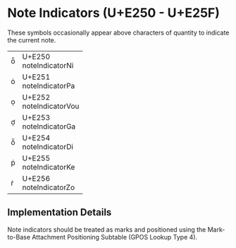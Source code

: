 <link rel="stylesheet" href="tables/tables.css" />

# Note Indicators (U+E250 - U+E25F)

These symbols occasionally appear above characters of quantity to indicate the current note.

<table>
<tr>
    <td>
        <span class="neanes">&#xE250;</span>
    </td>
    <td>
        <div class="code-point">
            U+E250
        </div>
        <div class="glyph-name">
            noteIndicatorNi
        </div>
    </td>
</tr>
<tr>
    <td>
        <span class="neanes">&#xE251;</span>
    </td>
    <td>
        <div class="code-point">
            U+E251
        </div>
        <div class="glyph-name">
            noteIndicatorPa
        </div>
    </td>
</tr>
<tr>
    <td>
        <span class="neanes">&#xE252;</span>
    </td>
    <td>
        <div class="code-point">
            U+E252
        </div>
        <div class="glyph-name">
            noteIndicatorVou
        </div>
    </td>
</tr>
<tr>
    <td>
        <span class="neanes">&#xE253;</span>
    </td>
    <td>
        <div class="code-point">
            U+E253
        </div>
        <div class="glyph-name">
            noteIndicatorGa
        </div>
    </td>
</tr>
<tr>
    <td>
        <span class="neanes">&#xE254;</span>
    </td>
    <td>
        <div class="code-point">
            U+E254
        </div>
        <div class="glyph-name">
            noteIndicatorDi
        </div>
    </td>
</tr>
<tr>
    <td>
        <span class="neanes">&#xE255;</span>
    </td>
    <td>
        <div class="code-point">
            U+E255
        </div>
        <div class="glyph-name">
            noteIndicatorKe
        </div>
    </td>
</tr>
<tr>
    <td>
        <span class="neanes">&#xE256;</span>
    </td>
    <td>
        <div class="code-point">
            U+E256
        </div>
        <div class="glyph-name">
            noteIndicatorZo
        </div>
    </td>
</tr>
</table>

## Implementation Details

Note indicators should be treated as marks and positioned using the Mark-to-Base Attachment Positioning Subtable (GPOS Lookup Type 4).

</body></html>
